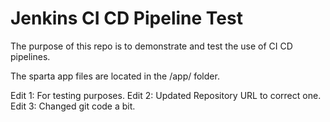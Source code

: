 # Jenkins CI CD Pipeline Test
The purpose of this repo is to demonstrate and test the use of CI CD pipelines.

The sparta app files are located in the /app/ folder.

Edit 1: For testing purposes.
Edit 2: Updated Repository URL to correct one.
Edit 3: Changed git code a bit.
